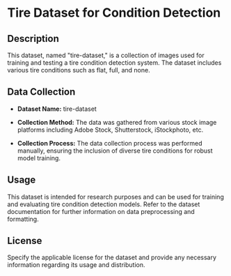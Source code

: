 # Tire Dataset for Condition Detection

## Description

This dataset, named "tire-dataset," is a collection of images used for training and testing a tire condition detection system. The dataset includes various tire conditions such as flat, full, and none.

## Data Collection

- **Dataset Name:** tire-dataset
- **Collection Method:** The data was gathered from various stock image platforms including Adobe Stock, Shutterstock, iStockphoto, etc.

- **Collection Process:** The data collection process was performed manually, ensuring the inclusion of diverse tire conditions for robust model training.



## Usage

This dataset is intended for research purposes and can be used for training and evaluating tire condition detection models. Refer to the dataset documentation for further information on data preprocessing and formatting.

## License

Specify the applicable license for the dataset and provide any necessary information regarding its usage and distribution.


